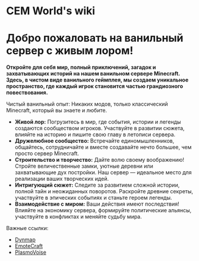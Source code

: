 # CEM World's wiki

# Добро пожаловать на ванильный сервер с живым лором!
**Откройте для себя мир, полный приключений, загадок и захватывающих историй на нашем ванильном сервере Minecraft. Здесь, в чистом виде ванильного геймплея, мы создаем уникальное пространство, где каждый игрок становится частью грандиозного повествования.**


Чистый ванильный опыт: Никаких модов, только классический Minecraft, который вы знаете и любите.
- **Живой лор:** Погрузитесь в мир, где события, истории и легенды создаются сообществом игроков. Участвуйте в развитии сюжета, влияйте на историю и пишите свою главу в летописи сервера.
- **Дружелюбное сообщество:** Встречайте единомышленников, общайтесь, сотрудничайте и вместе создавайте нечто большее, чем просто сервер Minecraft.
- **Строительство и творчество:** Дайте волю своему воображению! Стройте величественные замки, уютные деревни или захватывающие дух постройки. Наш сервер — идеальное место для реализации ваших творческих идей.
- **Интригующий сюжет:** Следите за развитием сложной истории, полной тайн и неожиданных поворотов. Раскройте древние секреты, участвуйте в эпических событиях и станьте героем легенды.
- **Взаимодействие с миром:** Ваши действия имеют последствия! Влияйте на экономику сервера, формируйте политические альянсы, участвуйте в конфликтах и меняйте судьбу мира.


Важные ссылки:
- [Dynmap](http://r1.veroid.network:10790)
- [EmoteCraft](https://modrinth.com/plugin/emotecraft)
- [PlasmoVoise](https://modrinth.com/plugin/plasmo-voice)
